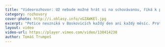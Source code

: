 ```yaml
---
title: "Videorozhovor: Už nebude možné hrát si na schovávanou, říká k petici o lezecké stěně Tomáš Znamenáček"
category: rozhovory
cover-photo: http://i.ohlasy.info/xGZAWKEl.jpg
excerpt: "Petice nevzniká v Boskovicích každý den ani každý měsíc. Proto ani tu na podporu lezecké stěny na letním kině jsme nemohli ignorovat, přestože se v ní významně angažuje člen nejužšího týmu Ohlasů Tomáš Znamenáček. Pro bližší pohled na toto téma jsme nakonec zvolili formu videorozhovoru a Tomášovi zkrátka kladli otázky jako komukoliv jinému. Rozhovor jsme natočili přímo na střeše letního kina."
layout: video
video-url: https://player.vimeo.com/video/130414238
author: Tomáš Trumpeš
---
```



